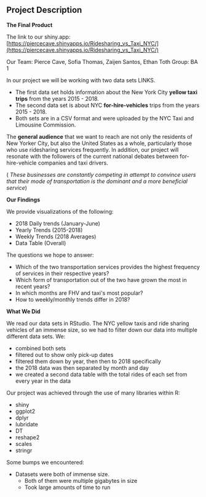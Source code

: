 ## Project Description

**The Final Product**

The link to our shiny.app: [https://piercecave.shinyapps.io/Ridesharing_vs_Taxi_NYC/](https://piercecave.shinyapps.io/Ridesharing_vs_Taxi_NYC/)

Our Team: Pierce Cave, Sofia Thomas, Zaijen Santos, Ethan Toth
Group: BA 1

In our project we will be working with two data sets LINKS.
- The first data set holds information about the New York City **yellow taxi trips** from the years 2015 - 2018.
- The second data set is about NYC **for-hire-vehicles** trips from the years 2015 - 2018.
- Both sets are in a CSV format and were uploaded by the NYC Taxi and Limousine Commission.

The **general audience** that we want to reach are not only the residents of New Yorker City, but also the United States as a whole, particularly those who use ridesharing services frequently. In addition, our project will resonate with the followers of the current national debates between for-hire-vehicle companies and taxi drivers.

( _These businesses are constantly competing in attempt to convince users that their mode of transportation is the dominant and a more beneficial service_)

**Our Findings**

We provide visualizations of the following:

- 2018 Daily trends (January-June)
- Yearly Trends (2015-2018)
- Weekly Trends (2018 Averages)
- Data Table (Overall)

The questions we hope to answer:
- Which of the two transportation services provides the highest frequency of services in their respective years?
- Which form of transportation out of the two have grown the most in recent years?
- In which months are FHV and taxi's most popular?
- How to weekly/monthly trends differ in 2018?

**What We Did**

We read our data sets in RStudio. The NYC yellow taxis and ride sharing vehicles of
an immense size, so we had to filter down our data into multiple different data sets.
We:
- combined both sets
- filtered out to show only pick-up dates
- filtered them down by year, then then to 2018 specifically
- the 2018 data was then separated by month and day
- we created a second data table with the total rides of each set from every year
in the data

Our project was achieved through the use of many libraries within R:
- shiny
- ggplot2
- dplyr
- lubridate
- DT
- reshape2
- scales
- stringr

Some bumps we encountered:
- Datasets were both of immense size.
  - Both of them were multiple gigabytes in size
  - Took large amounts of time to run

